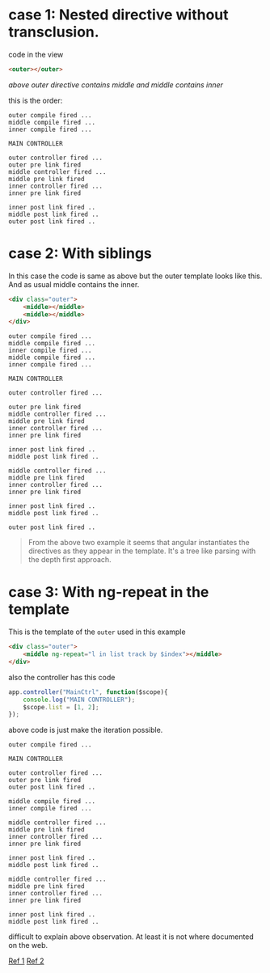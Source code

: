 # case 1: Nested directive without transclusion.

code in the view

```html
<outer></outer>
```

*above outer directive contains middle and middle contains inner*

this is the order:
```
outer compile fired ...
middle compile fired ...
inner compile fired ...

MAIN CONTROLLER

outer controller fired ...
outer pre link fired
middle controller fired ...
middle pre link fired
inner controller fired ...
inner pre link fired

inner post link fired ..
middle post link fired ..
outer post link fired ..
```

# case 2: With siblings

In this case the code is same as above but the outer template looks like this. And
as usual middle contains the inner.

```html
<div class="outer">
    <middle></middle>
    <middle></middle>
</div>
```

```
outer compile fired ...
middle compile fired ...
inner compile fired ...
middle compile fired ...
inner compile fired ...

MAIN CONTROLLER

outer controller fired ...

outer pre link fired
middle controller fired ...
middle pre link fired
inner controller fired ...
inner pre link fired

inner post link fired ..
middle post link fired ..

middle controller fired ...
middle pre link fired
inner controller fired ...
inner pre link fired

inner post link fired ..
middle post link fired ..

outer post link fired ..
```

> From the above two example it seems that angular instantiates the directives
> as they appear in the template. It's a tree like parsing with the depth first
> approach.

# case 3: With ng-repeat in the template

This is the template of the `outer` used in this example

```html
<div class="outer">
    <middle ng-repeat="l in list track by $index"></middle>
</div>
```

also the controller has this code

```javascript
app.controller("MainCtrl", function($scope){
    console.log("MAIN CONTROLLER");
    $scope.list = [1, 2];
});
```

above code is just make the iteration possible.

```
outer compile fired ...

MAIN CONTROLLER

outer controller fired ...
outer pre link fired
outer post link fired ..

middle compile fired ...
inner compile fired ...

middle controller fired ...
middle pre link fired
inner controller fired ...
inner pre link fired

inner post link fired ..
middle post link fired ..

middle controller fired ...
middle pre link fired
inner controller fired ...
inner pre link fired

inner post link fired ..
middle post link fired ..
```

difficult to explain above observation. At least it is not where documented on the web.

[Ref 1](http://stackoverflow.com/questions/16113647/ngrepeat-and-directives-execution-order)
[Ref 2](http://stackoverflow.com/questions/19270392/what-is-priority-of-ng-repeat-directive-can-you-change-it)
